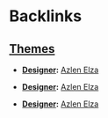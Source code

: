 
# Backlinks
## [Themes](<Themes.md>)
- **[Designer](<Designer.md>):** [Azlen Elza](<Azlen Elza.md>)

- **[Designer](<Designer.md>):** [Azlen Elza](<Azlen Elza.md>)

- **[Designer](<Designer.md>):** [Azlen Elza](<Azlen Elza.md>)

